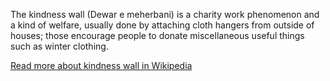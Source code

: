 
The kindness wall (Dewar e meherbani) is a charity work phenomenon and a kind of welfare, usually done by attaching cloth hangers from outside of houses; those encourage people to donate miscellaneous useful things such as winter clothing. 

[Read more about kindness wall in Wikipedia](https://en.wikipedia.org/wiki/Wall_of_kindness)

